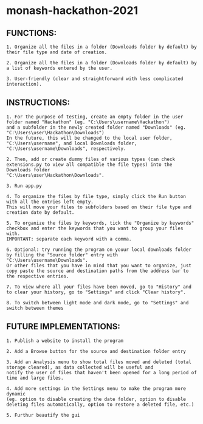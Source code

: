 # monash-hackathon-2021

## FUNCTIONS:

    1. Organize all the files in a folder (Downloads folder by default) by their file type and date of creation.
    
    2. Organize all the files in a folder (Downloads folder by default) by a list of keywords entered by the user.
    
    3. User-friendly (clear and straightforward with less complicated interaction).
    
## INSTRUCTIONS:

    1. For the purpose of testing, create an empty folder in the user folder named "Hackathon" (eg. "C:\Users\username\Hackathon")
    and a subfolder in the newly created folder named "Downloads" (eg. "C:\Users\user\Hackathon\Downloads")
    In the future, this will be changed to the local user folder, "C:\Users\username", and local Downloads folder, "C:\Users\username\Downloads", respectively.
    
    2. Then, add or create dummy files of various types (can check extensions.py to view all compatible the file types) into the Downloads folder 
    "C:\Users\user\Hackathon\Downloads".
    
    3. Run app.py
    
    4. To organize the files by file type, simply click the Run button with all the entries left empty.
    This will move your files to subfolders based on their file type and creation date by default.
    
    5. To organize the files by keywords, tick the "Organize by keywords" checkbox and enter the keywords that you want to group your files with.
    IMPORTANT: separate each keyword with a comma.
    
    6. Optional: try running the program on youur local downloads folder by filling the "Source folder" entry with "C:\Users\username\Downloads".
    Or other files that you have in mind that you want to organize, just copy paste the source and destination paths from the address bar to the respective entries.
    
    7. To view where all your files have been moved, go to "History" and to clear your history, go to "Settings" and click "Clear history".
    
    8. To switch between light mode and dark mode, go to "Settings" and switch between themes
    
## FUTURE IMPLEMENTATIONS:

    1. Publish a website to install the program
    
    2. Add a Browse button for the source and destination folder entry
    
    3. Add an Analysis menu to show total files moved and deleted (total storage cleared), as data collected will be useful and
    notify the user of files that haven't been opened for a long period of time and large files.
    
    4. Add more settings in the Settings menu to make the program more dynamic 
    (eg. option to disable creating the date folder, option to disable deleting files automatically, option to restore a deleted file, etc.)
    
    5. Furthur beautify the gui
